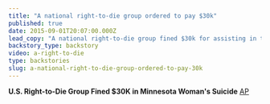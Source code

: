 ```yaml
---
title: "A national right-to-die group ordered to pay $30k"
published: true
date: 2015-09-01T20:07:00.000Z
lead_copy: "A national right-to-die group fined $30k for assisting in the suicide of a Minnesota woman. Here's the backstory on the right-to-die movement."
backstory_type: backstory
video: a-right-to-die
type: backstories
slug: a-national-right-to-die-group-ordered-to-pay-30k
---
```


**U.S. Right-to-Die Group Fined $30K in Minnesota Woman's Suicide**
[AP](http://abcnews.go.com/US/wireStory/die-group-heads-sentencing-womans-suicide-33276605)

